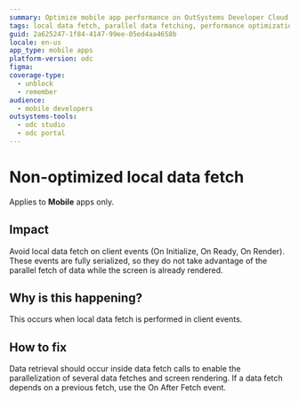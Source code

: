```yaml
---
summary: Optimize mobile app performance on OutSystems Developer Cloud (ODC) by avoiding local data fetch in client events and utilize parallel data fetching.
tags: local data fetch, parallel data fetching, performance optimization, client events, mobile apps development
guid: 2a625247-1f84-4147-99ee-05ed4aa4658b
locale: en-us
app_type: mobile apps
platform-version: odc
figma:
coverage-type:
  - unblock
  - remember
audience:
  - mobile developers
outsystems-tools:
  - odc studio
  - odc portal
---
```

# Non-optimized local data fetch

<div class="info" markdown="1">

Applies to **Mobile** apps only.

</div>

## Impact

Avoid local data fetch on client events (On Initialize, On Ready, On Render). These events are fully serialized, so they do not take advantage of the parallel fetch of data while the screen is already rendered.

## Why is this happening?

This occurs when local data fetch is performed in client events.

## How to fix

Data retrieval should occur inside data fetch calls to enable the parallelization of several data fetches and screen rendering. If a data fetch depends on a previous fetch, use the On After Fetch event.
